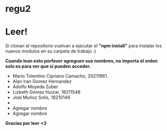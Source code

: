# regu2
# Leer!

Si clonan el repositorio vuelvan a ejecutar el <b>"npm install"</b> para instalar los nuevos modulos en su carpeta de trabajo :)


<b>Cuando lean esto porfavor agreguen sus nombres, no importa el orden solo es para ver que si pueden acceder.</b>

<ul>
  <li>Mario Tolentino Cipriano Camacho, 20211961.</li>
  <li>Alan Iran Gomez Hernandez</li>
  <li>Adolfo Moyeda Zuber</li>
  <li>Lizbeth Gómez Huizar, 18211548</li>
  <li>Joel Muñoz Solis, 18210146</li>
  <li></li>
  <li>Agregar nombre</li>
  <li>Agregar nombre</li>
</ul>

<b>Gracias por leer <3</b>
